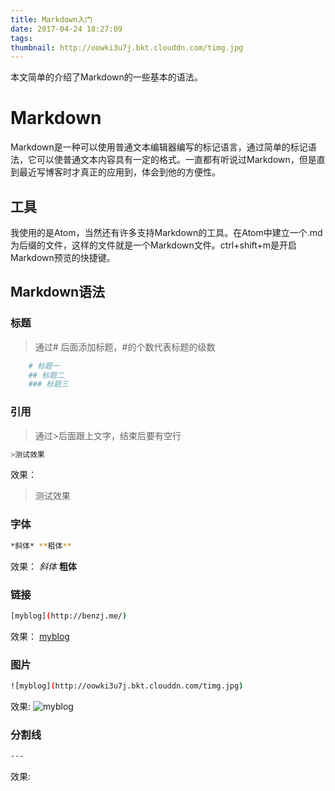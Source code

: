 ```yaml
---
title: Markdown入门
date: 2017-04-24 18:27:09
tags:
thumbnail: http://oowki3u7j.bkt.clouddn.com/timg.jpg
---
```

本文简单的介绍了Markdown的一些基本的语法。
# Markdown
Markdown是一种可以使用普通文本编辑器编写的标记语言，通过简单的标记语法，它可以使普通文本内容具有一定的格式。一直都有听说过Markdown，但是直到最近写博客时才真正的应用到，体会到他的方便性。

## 工具
我使用的是Atom，当然还有许多支持Markdown的工具。在Atom中建立一个.md为后缀的文件，这样的文件就是一个Markdown文件。ctrl+shift+m是开启Markdown预览的快捷键。

## Markdown语法

### 标题
>通过# 后面添加标题，#的个数代表标题的级数

``` bash
    # 标题一
    ## 标题二
    ### 标题三
```

### 引用
>通过>后面跟上文字，结束后要有空行

``` bash
>测试效果
```
效果：
>测试效果

### 字体
``` bash
*斜体* **粗体**
```
效果：
*斜体* **粗体**

### 链接
``` bash
[myblog](http://benzj.me/)
```
效果：
[myblog](http://benzj.me/)

### 图片
``` bash
![myblog](http://oowki3u7j.bkt.clouddn.com/timg.jpg)
```
效果:
![myblog](http://oowki3u7j.bkt.clouddn.com/timg.jpg)

### 分割线
``` bash
---
```
效果:<br>
